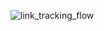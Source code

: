 ![link_tracking_flow](https://github.com/user-attachments/assets/83ff55cb-c866-47df-8936-ea75e6cef2ec)
